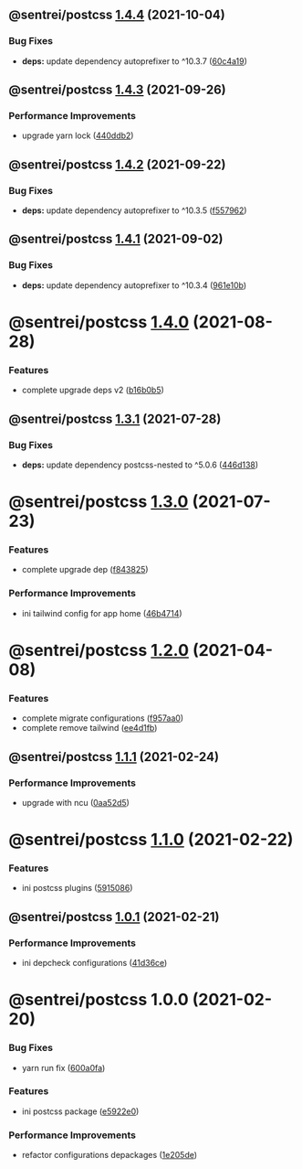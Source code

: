 ## @sentrei/postcss [1.4.4](https://github.com/sentrei/sentrei/compare/@sentrei/postcss@1.4.3...@sentrei/postcss@1.4.4) (2021-10-04)

### Bug Fixes

- **deps:** update dependency autoprefixer to ^10.3.7 ([60c4a19](https://github.com/sentrei/sentrei/commit/60c4a19f14fb27cde7bd8957bd9417f776754146))

## @sentrei/postcss [1.4.3](https://github.com/sentrei/sentrei/compare/@sentrei/postcss@1.4.2...@sentrei/postcss@1.4.3) (2021-09-26)

### Performance Improvements

- upgrade yarn lock ([440ddb2](https://github.com/sentrei/sentrei/commit/440ddb21b42f32b8a0738c9429c88bc179b3490d))

## @sentrei/postcss [1.4.2](https://github.com/sentrei/sentrei/compare/@sentrei/postcss@1.4.1...@sentrei/postcss@1.4.2) (2021-09-22)

### Bug Fixes

- **deps:** update dependency autoprefixer to ^10.3.5 ([f557962](https://github.com/sentrei/sentrei/commit/f55796210956a37aa7685ec07809909062077ec2))

## @sentrei/postcss [1.4.1](https://github.com/sentrei/sentrei/compare/@sentrei/postcss@1.4.0...@sentrei/postcss@1.4.1) (2021-09-02)

### Bug Fixes

- **deps:** update dependency autoprefixer to ^10.3.4 ([961e10b](https://github.com/sentrei/sentrei/commit/961e10bb4ca96ec8f43506f9d7b032d5252db9dc))

# @sentrei/postcss [1.4.0](https://github.com/sentrei/sentrei/compare/@sentrei/postcss@1.3.1...@sentrei/postcss@1.4.0) (2021-08-28)

### Features

- complete upgrade deps v2 ([b16b0b5](https://github.com/sentrei/sentrei/commit/b16b0b5f5a858a518669c1e9d44615a00c686431))

## @sentrei/postcss [1.3.1](https://github.com/sentrei/sentrei/compare/@sentrei/postcss@1.3.0...@sentrei/postcss@1.3.1) (2021-07-28)

### Bug Fixes

- **deps:** update dependency postcss-nested to ^5.0.6 ([446d138](https://github.com/sentrei/sentrei/commit/446d138ee424ad71fb640f6885560bccbc96c7a8))

# @sentrei/postcss [1.3.0](https://github.com/sentrei/sentrei/compare/@sentrei/postcss@1.2.0...@sentrei/postcss@1.3.0) (2021-07-23)

### Features

- complete upgrade dep ([f843825](https://github.com/sentrei/sentrei/commit/f843825ba6ddf30744d72ae2c4abbd670dcb16b0))

### Performance Improvements

- ini tailwind config for app home ([46b4714](https://github.com/sentrei/sentrei/commit/46b471446c771bb8e39f2f9fc9491c70c5a6e38a))

# @sentrei/postcss [1.2.0](https://github.com/sentrei/sentrei/compare/@sentrei/postcss@1.1.1...@sentrei/postcss@1.2.0) (2021-04-08)

### Features

- complete migrate configurations ([f957aa0](https://github.com/sentrei/sentrei/commit/f957aa09bed45c5428d09b50bd3d7164d3ebbdaf))
- complete remove tailwind ([ee4d1fb](https://github.com/sentrei/sentrei/commit/ee4d1fba888215684b6223d9b29817fa75b96967))

## @sentrei/postcss [1.1.1](https://github.com/sentrei/sentrei/compare/@sentrei/postcss@1.1.0...@sentrei/postcss@1.1.1) (2021-02-24)

### Performance Improvements

- upgrade with ncu ([0aa52d5](https://github.com/sentrei/sentrei/commit/0aa52d5a148a3400788406d0b750288c14c5d752))

# @sentrei/postcss [1.1.0](https://github.com/sentrei/sentrei/compare/@sentrei/postcss@1.0.1...@sentrei/postcss@1.1.0) (2021-02-22)

### Features

- ini postcss plugins ([5915086](https://github.com/sentrei/sentrei/commit/59150860c2f6f94504ad647576a4a4273b9cc4b9))

## @sentrei/postcss [1.0.1](https://github.com/sentrei/sentrei/compare/@sentrei/postcss@1.0.0...@sentrei/postcss@1.0.1) (2021-02-21)

### Performance Improvements

- ini depcheck configurations ([41d36ce](https://github.com/sentrei/sentrei/commit/41d36cef0459229e366d8d99bda9c0dfdac80ab0))

# @sentrei/postcss 1.0.0 (2021-02-20)

### Bug Fixes

- yarn run fix ([600a0fa](https://github.com/sentrei/sentrei/commit/600a0fa97d665ff1812f5a759aef30a4ce8a4df2))

### Features

- ini postcss package ([e5922e0](https://github.com/sentrei/sentrei/commit/e5922e073e2ee667d2ce20ed250d4878e64bcc34))

### Performance Improvements

- refactor configurations depackages ([1e205de](https://github.com/sentrei/sentrei/commit/1e205de0b262e3dd1b4a6a40bbd4a9e57ec2a972))
